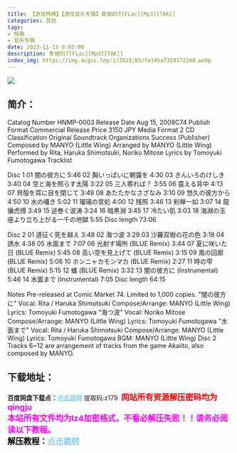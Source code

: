 ```yaml
---
title: 【游戏特典】【游戏音乐专辑】青城OST[FLac][Mp3][TAK]]
categories: 其他
tags:
- 特典
- 音乐专辑
date: 2023-11-13 8:03:00
description: 青城OST[FLac][Mp3][TAK]]
index_img: https://img.acgus.top/i/2023/05/fe14ba7359172248.webp
---
```

![](https://img.acgus.top/i/2023/05/fe14ba7359172248.webp)
## 简介：
Catalog Number HNMP-0003
Release Date Aug 15, 2008C74
Publish Format Commercial
Release Price 3150 JPY
Media Format 2 CD
Classification Original Soundtrack
Organizations Success (Publisher)
Composed by MANYO (Little Wing)
Arranged by MANYO (Little Wing)
Performed by Rita, Haruka Shimotsuki, Noriko Mitose
Lyrics by Tomoyuki Fumotogawa
Tracklist

Disc 1
01 闇の彼方に 5:46
02 胸いっぱいに朝靄を 4:30
03 きんいろのけしき 3:40
04 空と海を照らす太陽 3:22
05 三人寄れば？ 3:55
06 震える背中 4:13
07 貝殻を耳に目を閉じて 3:49
08 あたたかなさざなみ 3:10
09 悠久の彼方から 4:50
10 水の囁き 5:02
11 瑠璃の宮処 4:00
12 残照 3:46
13 剣禅一如 3:07
14 龍攘虎搏 3:49
15 逆巻く波涛 3:24
16 暗黒淵 3:45
17 冷たい肌 3:03
18 海淵の玉座より立ち上がる一千の地獄 5:55
Disc length 73:06

Disc 2
01 道征く死を越え 3:48
02 海つ波 3:29
03 沙羅双樹の花の色 3:18
04 誘水 4:38
05 水面まで 7:07
06 光射す場所 (BLUE Remix) 3:44
07 夏に咲いた日 (BLUE Remix) 5:45
08 高い空を見上げて (BLUE Remix) 3:15
09 風の回廊 (BLUE Remix) 5:06
10 ホンニャカモンマカ (BLUE Remix) 2:27
11 時の雫 (BLUE Remix) 5:15
12 蟠 (BLUE Remix) 3:32
13 闇の彼方に (Instrumental) 5:46
14 水面まで (Instrumental) 7:05
Disc length 64:15

Notes
Pre-released at Comic Market 74. Limited to 1,000 copies.
"闇の彼方に" Vocal: Rita / Haruka Shimotsuki Compose/Arrange: MANYO (Little Wing) Lyrics: Tomoyuki Fumotogawa
"海つ波" Vocal: Noriko Mitose Compose/Arrange: MANYO (Little Wing) Lyrics: Tomoyuki Fumotogawa
"水面まで" Vocal: Rita / Haruka Shimotsuki Compose/Arrange: MANYO (Little Wing) Lyrics: Tomoyuki Fumotogawa
BGM: MANYO (Little Wing)
Disc 2 Tracks 6~12 are arrangement of tracks from the game Akaiito, also composed by MANYO.
<br>






## 下载地址：
<b>百度网盘下载点：</b><a href="https://pan.baidu.com/s/17LH-lb3nLKGtoDDUWvvHng?pwd=z179" style="color: #87CEEB;"><b>点击跳转</b></a> 提取码:z179
<a style="padding: 0" href="https://post.qingju.org/AD/"><img style="max-width:100%" src="https://img.acgus.top/i/2024/07/478f689b8021d8d499ab43d21acf137a.gif" alt=""></a>
<b><font color=#FF0000 size=4>网站所有资源解压密码均为</b></font><b><font color=#FF00FF size=4>qingju</font><font color=#FF0000 ></font></b><br><b><font color=#FF00FF size=4>本站所有文件均为lz4加密格式，不看必解压失败！！请务必阅读以下教程。</b></font><br><b><font color=#000 size=4>解压教程：</b><a href="https://post.qingju.org/tutorial/000/" style="color: #87CEEB;"><b>点击跳转</b></a>